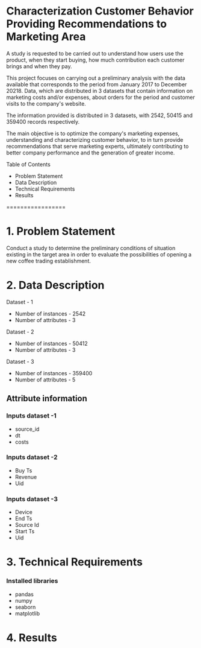 Characterization Customer Behavior Providing Recommendations to Marketing Area
=================

A study is requested to be carried out to understand how users use the product, when they start buying, how much contribution each customer brings and when they pay.

This project focuses on carrying out a preliminary analysis with the data available that corresponds to the period from January 2017 to December 20218. Data, which are distributed in 3 datasets that contain information on marketing costs and/or expenses, about orders for the period and customer visits to the company's website.

The information provided is distributed in 3 datasets, with 2542, 50415 and 359400 records respectively.

The main objective is to optimize the company's marketing expenses, understanding and characterizing customer behavior, to in turn provide recommendations that serve marketing experts, ultimately contributing to better company performance and the generation of greater income.

Table of Contents

* Problem Statement
* Data Description
* Technical Requirements
* Results

=================
# 1. Problem Statement

Conduct a study to determine the preliminary conditions of situation existing in the target area in order to evaluate the possibilities of opening a new coffee trading establishment.

# 2. Data Description

Dataset - 1
* Number of instances - 2542
* Number of attributes - 3 

Dataset - 2
* Number of instances - 50412
* Number of attributes - 3

Dataset - 3
* Number of instances - 359400
* Number of attributes - 5

## Attribute information 

### Inputs dataset -1 
* source_id 
* dt
* costs

### Inputs dataset -2
* Buy Ts
* Revenue
* Uid

### Inputs dataset -3
* Device
* End Ts
* Source Id
* Start Ts
* Uid

# 3. Technical Requirements

### Installed libraries
* pandas
* numpy
* seaborn
* matplotlib

# 4. Results
